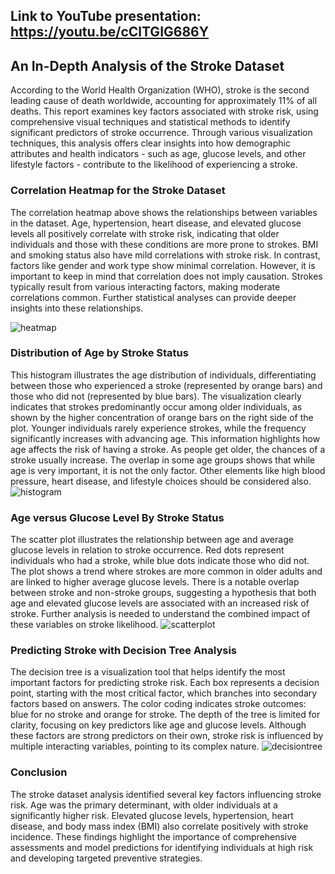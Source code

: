 ## Link to YouTube presentation: https://youtu.be/cClTGIG686Y


## An In-Depth Analysis of the Stroke Dataset


According to the World Health Organization (WHO), stroke is the second leading cause of death worldwide, accounting for approximately 11% of all deaths. This report examines key factors associated with stroke risk, using comprehensive visual techniques and statistical methods to identify significant predictors of stroke occurrence. Through various visualization techniques, this analysis offers clear insights into how demographic attributes and health indicators - such as age, glucose levels, and other lifestyle factors - contribute to the likelihood of experiencing a stroke. 


### Correlation Heatmap for the Stroke Dataset
 
The correlation heatmap above shows the relationships between variables in the dataset. Age, hypertension, heart disease, and elevated glucose levels all positively correlate with stroke risk, indicating that older individuals and those with these conditions are more prone to strokes. BMI and smoking status also have mild correlations with stroke risk. In contrast, factors like gender and work type show minimal correlation. However, it is important to keep in mind that correlation does not imply causation. Strokes typically result from various interacting factors, making moderate correlations common. Further statistical analyses can provide deeper insights into these relationships.

![heatmap](https://github.com/user-attachments/assets/9325f94a-b814-4489-bea6-45f2453b91ea)


### Distribution of Age by Stroke Status

 
This histogram illustrates the age distribution of individuals, differentiating between those who experienced a stroke (represented by orange bars) and those who did not (represented by blue bars). The visualization clearly indicates that strokes predominantly occur among older individuals, as shown by the higher concentration of orange bars on the right side of the plot. Younger individuals rarely experience strokes, while the frequency significantly increases with advancing age. This information highlights how age affects the risk of having a stroke. As people get older, the chances of a stroke usually increase. The overlap in some age groups shows that while age is very important, it is not the only factor. Other elements like high blood pressure, heart disease, and lifestyle choices should be considered also.
![histogram](https://github.com/user-attachments/assets/bf0b8c66-e28c-4214-85e4-b5186bcd34f4)


### Age versus Glucose Level By Stroke Status
 
The scatter plot illustrates the relationship between age and average glucose levels in relation to stroke occurrence. Red dots represent individuals who had a stroke, while blue dots indicate those who did not. The plot shows a trend where strokes are more common in older adults and are linked to higher average glucose levels. There is a notable overlap between stroke and non-stroke groups, suggesting a hypothesis that both age and elevated glucose levels are associated with an increased risk of stroke. Further analysis is needed to understand the combined impact of these variables on stroke likelihood.
![scatterplot](https://github.com/user-attachments/assets/fb94dfd3-ffd9-4442-b660-93bce14ee928)


### Predicting Stroke with Decision Tree Analysis
 
The decision tree is a visualization tool that helps identify the most important factors for predicting stroke risk. Each box represents a decision point, starting with the most critical factor, which branches into secondary factors based on answers. The color coding indicates stroke outcomes: blue for no stroke and orange for stroke. The depth of the tree is limited for clarity, focusing on key predictors like age and glucose levels. Although these factors are strong predictors on their own, stroke risk is influenced by multiple interacting variables, pointing to its complex nature.
![decisiontree](https://github.com/user-attachments/assets/34a21747-3154-4ba8-bcdf-33e0b20498f8)


### Conclusion


The stroke dataset analysis identified several key factors influencing stroke risk. Age was the primary determinant, with older individuals at a significantly higher risk. Elevated glucose levels, hypertension, heart disease, and body mass index (BMI) also correlate positively with stroke incidence. These findings highlight the importance of comprehensive assessments and model predictions for identifying individuals at high risk and developing targeted preventive strategies.
